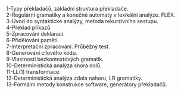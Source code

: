 1-Typy překladačů, základní struktura překladače.  
2-Regulární gramatiky a konečné automaty v lexikální analýze. FLEX.  
3-Úvod do syntaktické analýzy, metoda rekurzivního sestupu.  
4-Překlad příkazů.  
5-Zpracování deklarací.  
6-Přidělování paměti.  
7-Interpretační zpracování. Průběžný test.  
8-Generování cílového kódu.  
9-Vlastnosti bezkontextových gramatik.  
10-Deterministická analýza shora dolů.  
11-LL(1) transformace.  
12-Deterministická analýza zdola nahoru, LR gramatiky.  
13-Formální metody konstrukce software, generátory překladačů.